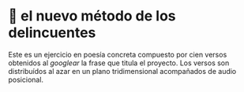 # 🔫 el nuevo método de los delincuentes

Este es un ejercicio en poesía concreta compuesto por cien versos obtenidos al _googlear_ la frase que titula el proyecto. Los versos son distribuídos al azar en un plano tridimensional acompañados de audio posicional.
